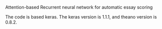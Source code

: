 Attention-based Recurrent neural network for automatic essay scoring

The code is based keras.
The keras version is 1.1.1, and theano version is 0.8.2.
